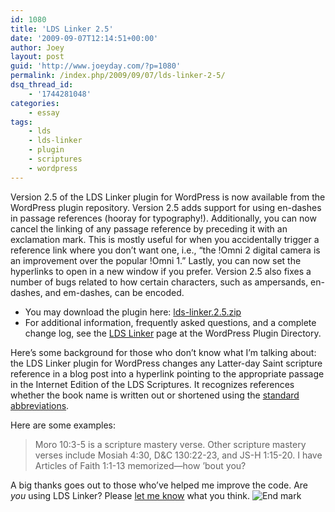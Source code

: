 ```yaml
---
id: 1080
title: 'LDS Linker 2.5'
date: '2009-09-07T12:14:51+00:00'
author: Joey
layout: post
guid: 'http://www.joeyday.com/?p=1080'
permalink: /index.php/2009/09/07/lds-linker-2-5/
dsq_thread_id:
    - '1744281048'
categories:
    - essay
tags:
    - lds
    - lds-linker
    - plugin
    - scriptures
    - wordpress
---
```


Version 2.5 of the LDS Linker plugin for WordPress is now available from the WordPress plugin repository. Version 2.5 adds support for using en-dashes in passage references (hooray for typography!). Additionally, you can now cancel the linking of any passage reference by preceding it with an exclamation mark. This is mostly useful for when you accidentally trigger a reference link where you don’t want one, i.e., “the !Omni 2 digital camera is an improvement over the popular !Omni 1.” Lastly, you can now set the hyperlinks to open in a new window if you prefer. Version 2.5 also fixes a number of bugs related to how certain characters, such as ampersands, en-dashes, and em-dashes, can be encoded.

- You may download the plugin here: [lds-linker.2.5.zip](http://downloads.wordpress.org/plugin/lds-linker.2.5.zip)
- For additional information, frequently asked questions, and a complete change log, see the [LDS Linker](http://wordpress.org/extend/plugins/lds-linker/) page at the WordPress Plugin Directory.

Here’s some background for those who don’t know what I’m talking about: the LDS Linker plugin for WordPress changes any Latter-day Saint scripture reference in a blog post into a hyperlink pointing to the appropriate passage in the Internet Edition of the LDS Scriptures. It recognizes references whether the book name is written out or shortened using the [standard abbreviations](http://scriptures.lds.org/helps/abbrvtns).

Here are some examples:

> Moro 10:3-5 is a scripture mastery verse. Other scripture mastery verses include Mosiah 4:30, D&amp;C 130:22-23, and JS-H 1:15-20. I have Articles of Faith 1:1-13 memorized—how ’bout you?

A big thanks goes out to those who’ve helped me improve the code. Are *you* using LDS Linker? Please [let me know](/contact) what you think. ![End mark](http://joeyday.com/wp-content/uploads/2009/08/endmark.png "End mark")